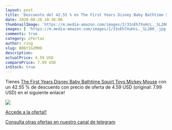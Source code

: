 ```yaml
---
layout: post
title: 'Descuento del 42.55 % en The First Years Disney Baby Bathtime Squ'
date: 2020-08-26 10:36:08
thumbnailImage: 'https://m.media-amazon.com/images/I/31nEh7XuHcL._SL200_.jpg'
images: [ 'https://m.media-amazon.com/images/I/31nEh7XuHcL._SL200_.jpg' ]
comments: true
category: ofertas
author: ring
slug: B06Y1G2MH9
description:
actualPrice: 4.59 USD
comparePrice: 7.99 USD
inStock: true
---
```


Tienes [The First Years Disney Baby Bathtime Squirt Toys  Mickey Mouse](https://www.amazon.com/dp/B06Y1G2MH9/?tag=redken08-20) con un 42.55 % de descuento con precio de oferta de 4.59 USD (original: 7.99 USD) en el siguiente enlace!

[![](https://m.media-amazon.com/images/I/31nEh7XuHcL._SL200_.jpg)](https://www.amazon.com/dp/B06Y1G2MH9/?tag=redken08-20)

[Accede a la oferta!!](https://www.amazon.com/dp/B06Y1G2MH9/?tag=redken08-20)

[Consulta otras ofertas en nuestro canal de telegram](https://t.me/s/ofertas25)
